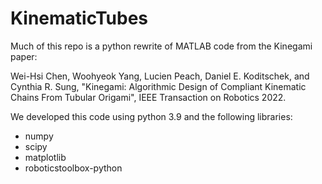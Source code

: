 # KinematicTubes
Much of this repo is a python rewrite of MATLAB code from the Kinegami paper:

Wei-Hsi Chen, Woohyeok Yang, Lucien Peach, Daniel E. Koditschek, and Cynthia R. Sung,
"Kinegami: Algorithmic Design of Compliant Kinematic Chains From Tubular Origami",
IEEE Transaction on Robotics 2022.

We developed this code using python 3.9 and the following libraries:
- numpy
- scipy
- matplotlib
- roboticstoolbox-python


